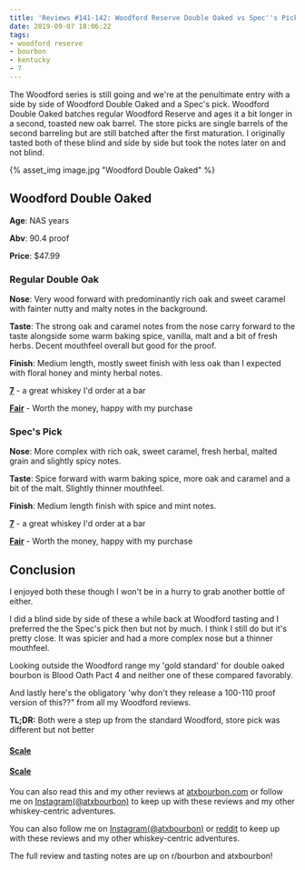 ```yaml
---
title: 'Reviews #141-142: Woodford Reserve Double Oaked vs Spec''s Pick'
date: 2019-09-07 18:06:22
tags:
- woodford reserve
- bourbon
- kentucky
- 7
---
```


The Woodford series is still going and we're at the penultimate entry with a side by side of Woodford Double Oaked and a Spec's pick. Woodford Double Oaked batches regular Woodford Reserve and ages it a bit longer in a second, toasted new oak barrel. The store picks are single barrels of the second barreling but are still batched after the first maturation. I originally tasted both of these blind and side by side but took the notes later on and not blind. 

{% asset_img image.jpg "Woodford Double Oaked" %}

## Woodford Double Oaked
**Age**: NAS years

**Abv**: 90.4 proof

**Price**: $47.99

### Regular Double Oak
**Nose**: Very wood forward with predominantly rich oak and sweet caramel with fainter nutty and malty notes in the background.

**Taste**: The strong oak and caramel notes from the nose carry forward to the taste alongside some warm baking spice, vanilla, malt and a bit of fresh herbs. Decent mouthfeel overall but good for the proof.

**Finish**: Medium length, mostly sweet finish with less oak than I expected with floral honey and minty herbal notes.

[**7**](https://atxbourbon.com/tags/7/) - a great whiskey I'd order at a bar

[**Fair**](https://atxbourbon.com/tags/fair-value/) - Worth the money, happy with my purchase

### Spec's Pick
**Nose**: More complex with rich oak, sweet caramel, fresh herbal, malted grain and slightly spicy notes.

**Taste**: Spice forward with warm baking spice, more oak and caramel and a bit of the malt. Slightly thinner mouthfeel.

**Finish**: Medium length finish with spice and mint notes. 

[**7**](https://atxbourbon.com/tags/7/) - a great whiskey I'd order at a bar

[**Fair**](https://atxbourbon.com/tags/fair-value/) - Worth the money, happy with my purchase

## Conclusion
I enjoyed both these though I won't be in a hurry to grab another bottle of either. 

I did a blind side by side of these a while back at Woodford tasting and I preferred the the Spec's pick then but not by much. I think I still do but it's pretty close. It was spicier and had a more complex nose but a thinner mouthfeel.

Looking outside the Woodford range my 'gold standard' for double oaked bourbon is Blood Oath Pact 4 and neither one of these compared favorably.

And lastly here's the obligatory 'why don't they release a 100-110 proof version of this??" from all my Woodford reviews.

**TL;DR:** Both were a step up from the standard Woodford, store pick was different but not better

#### [Scale](http://atxbourbon.com/Scale/)

#### [Scale](https://www.reddit.com/r/atxbourbon/comments/c9zarn/updated_review_scale/)

You can also read this and my other reviews at [atxbourbon.com](http://atxbourbon.com) or follow me on [Instagram(@atxbourbon)](https://www.instagram.com/atxbourbon/) to keep up with these reviews and my other whiskey-centric adventures.


You can also follow me on [Instagram(@atxbourbon)](https://www.instagram.com/atxbourbon/) or [reddit](https://www.reddit.com/r/scottmotorraddrinks/) to keep up with these reviews and my other whiskey-centric adventures.

The full review and tasting notes are up on r/bourbon and atxbourbon!
